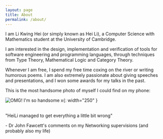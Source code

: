 ```yaml
---
layout: page
title: About
permalink: /about/
---
```

I am Li Kwing Hei (or simply known as Hei Li), a Computer Science with Mathematics student at the University of Cambridge.  

I am interested in the design, implementation and verification of tools for software engineering and programming languages, through techniques from Type Theory, Mathematical Logic and Category Theory.

Whenever I am free, I spend my free time coxing on the river or writing humorous poems. I am also extremely passionate about giving speeches and presentations, and I won some awards for my talks in the past.

This is the most handsome photo of myself I could find on my phone:

![OMG! I'm so handsome x](/assets/me.jpg){: width="250" }



\
"HeiLi managed to get everything a little bit wrong"

  \- Dr John Fawcett's comments on my Networking supervisions (and probably also my life)

<!--- 
This is the base Jekyll theme. You can find out more info about customizing your Jekyll theme, as well as basic Jekyll usage documentation at [jekyllrb.com](https://jekyllrb.com/)

You can find the source code for Minima at GitHub:
[jekyll][jekyll-organization] /
[minima](https://github.com/jekyll/minima)

You can find the source code for Jekyll at GitHub:
[jekyll][jekyll-organization] /
[jekyll](https://github.com/jekyll/jekyll)


[jekyll-organization]: https://github.com/jekyll
-->